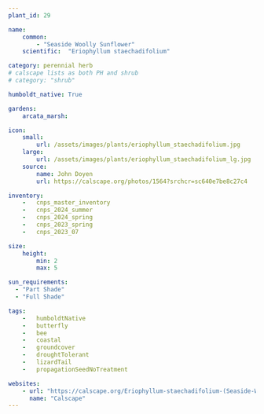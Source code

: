 ```yaml
---
plant_id: 29

name: 
    common:  
        - "Seaside Woolly Sunflower"   
    scientific:  "Eriophyllum staechadifolium"  

category: perennial herb
# calscape lists as both PH and shrub
# category: "shrub"

humboldt_native: True

gardens:
    arcata_marsh:

icon: 
    small: 
        url: /assets/images/plants/eriophyllum_staechadifolium.jpg 
    large: 
        url: /assets/images/plants/eriophyllum_staechadifolium_lg.jpg 
    source: 
        name: John Doyen 
        url: https://calscape.org/photos/1564?srchcr=sc640e7be8c27c4 

inventory: 
    -   cnps_master_inventory
    -   cnps_2024_summer
    -   cnps_2024_spring
    -   cnps_2023_spring
    -   cnps_2023_07 

size:
    height: 
        min: 2
        max: 5

sun_requirements:
  - "Part Shade"
  - "Full Shade"

tags:  
    -   humboldtNative
    -   butterfly
    -   bee
    -   coastal
    -   groundcover
    -   droughtTolerant
    -   lizardTail
    -   propagationSeedNoTreatment

websites: 
    - url: "https://calscape.org/Eriophyllum-staechadifolium-(Seaside-Woolly-Sunflower)"
      name: "Calscape"
---
```



